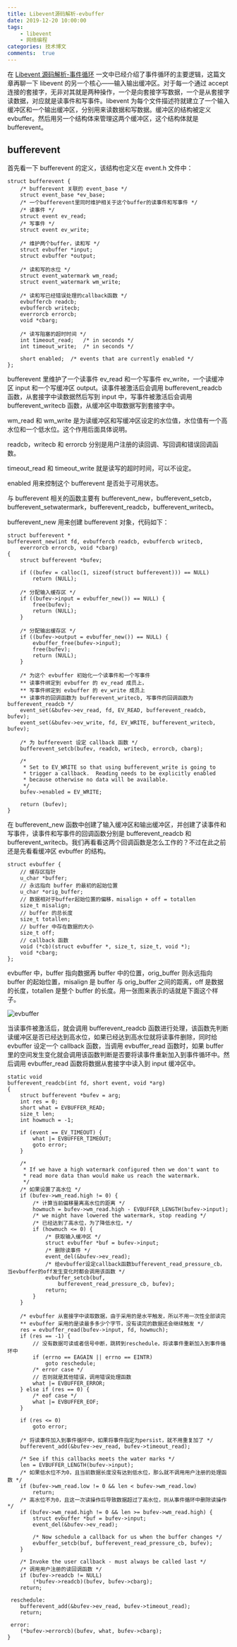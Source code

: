 ```yaml
---
title: Libevent源码解析-evbuffer
date: 2019-12-20 10:00:00
tags:
	- libevent
	- 网络编程
categories: 技术博文
comments:  true
---
```


在 [Libevent 源码解析-事件循环]() 一文中已经介绍了事件循环的主要逻辑，这篇文章再聊一下 libevent 的另一个核心——输入输出缓冲区。对于每一个通过 accept 连接的套接字，无非对其就是两种操作，一个是向套接字写数据，一个是从套接字读数据，对应就是读事件和写事件。libevent 为每个文件描述符就建立了一个输入缓冲区和一个输出缓冲区，分别用来读数据和写数据。缓冲区的结构被定义 evbuffer。然后用另一个结构体来管理这两个缓冲区，这个结构体就是 bufferevent。<!-- more -->

## bufferevent

首先看一下 bufferevent 的定义，该结构也定义在 event.h 文件中：

```
struct bufferevent {
    /* bufferevent 关联的 event_base */
	struct event_base *ev_base;
    /* 一个bufferevent里同时维护相关于这个buffer的读事件和写事件 */
    /* 读事件 */
	struct event ev_read;
    /* 写事件 */
	struct event ev_write;

    /* 维护两个buffer，读和写 */
	struct evbuffer *input;
	struct evbuffer *output;

    /* 读和写的水位 */
	struct event_watermark wm_read;
	struct event_watermark wm_write;

    /* 读和写已经错误处理的callback函数 */
	evbuffercb readcb;
	evbuffercb writecb;
	everrorcb errorcb;
	void *cbarg;

    /* 读写阻塞的超时时间 */
	int timeout_read;	/* in seconds */
	int timeout_write;	/* in seconds */

	short enabled;	/* events that are currently enabled */
};
```

bufferevent 里维护了一个读事件 ev_read 和一个写事件 ev_write，一个读缓冲区 input 和一个写缓冲区 output。读事件被激活后会调用 bufferevent_readcb 函数，从套接字中读数据然后写到 input 中，写事件被激活后会调用 bufferevent_writecb 函数，从缓冲区中取数据写到套接字中。

wm_read 和 wm_write 是为读缓冲区和写缓冲区设定的水位值，水位值有一个高水位和一个低水位。这个作用后面具体说明。

readcb，writecb 和 errorcb 分别是用户注册的读回调、写回调和错误回调函数。

timeout_read 和 timeout_write 就是读写的超时时间，可以不设定。

enabled 用来控制这个 bufferevent 是否处于可用状态。

与 bufferevent 相关的函数主要有 bufferevent_new，bufferevent_setcb，bufferevent_setwatermark，bufferevent_readcb，bufferevent_writecb。

bufferevent_new 用来创建 bufferevent 对象，代码如下：

```
struct bufferevent *
bufferevent_new(int fd, evbuffercb readcb, evbuffercb writecb,
    everrorcb errorcb, void *cbarg)
{
	struct bufferevent *bufev;

	if ((bufev = calloc(1, sizeof(struct bufferevent))) == NULL)
		return (NULL);

    /* 分配输入缓存区 */
	if ((bufev->input = evbuffer_new()) == NULL) {
		free(bufev);
		return (NULL);
	}

    /* 分配输出缓存区 */
	if ((bufev->output = evbuffer_new()) == NULL) {
		evbuffer_free(bufev->input);
		free(bufev);
		return (NULL);
	}

    /* 为这个 evbuffer 初始化一个读事件和一个写事件 
    ** 读事件绑定到 evbuffer 的 ev_read 成员上，
    ** 写事件绑定到 evbuffer 的 ev_write 成员上
    ** 读事件的回调函数为 bufferevent_writecb, 写事件的回调函数为 bufferevent_readcb */
	event_set(&bufev->ev_read, fd, EV_READ, bufferevent_readcb, bufev);
	event_set(&bufev->ev_write, fd, EV_WRITE, bufferevent_writecb, bufev);

    /* 为 bufferevent 设定 callback 函数 */
	bufferevent_setcb(bufev, readcb, writecb, errorcb, cbarg);

	/*
	 * Set to EV_WRITE so that using bufferevent_write is going to
	 * trigger a callback.  Reading needs to be explicitly enabled
	 * because otherwise no data will be available.
	 */
	bufev->enabled = EV_WRITE;

	return (bufev);
}
```

在 bufferevent_new 函数中创建了输入缓冲区和输出缓冲区，并创建了读事件和写事件，读事件和写事件的回调函数分别是 bufferevent_readcb 和 bufferevent_writecb。我们再看看这两个回调函数是怎么工作的？不过在此之前还是先看看缓冲区 evbuffer 的结构。

```
struct evbuffer {
    // 缓存区指针
	u_char *buffer;
    // 永远指向 buffer 的最初的起始位置
	u_char *orig_buffer;
    // 数据相对于buffer起始位置的偏移，misalign + off = totallen
	size_t misalign;
    // buffer 的总长度
	size_t totallen;
    // buffer 中存在数据的大小
	size_t off;
    // callback 函数
	void (*cb)(struct evbuffer *, size_t, size_t, void *);
	void *cbarg;
};
```

evbuffer 中，buffer 指向数据再 buffer 中的位置，orig_buffer 则永远指向 buffer 的起始位置，misalign 是 buffer 与 orig_buffer 之间的距离，off 是数据的长度，totallen 是整个 buffer 的长度。用一张图来表示的话就是下面这个样子。

![evbuffer](./image/evbuffer.png)

当读事件被激活后，就会调用 bufferevent_readcb 函数进行处理，该函数先判断读缓冲区是否已经达到高水位，如果已经达到高水位就将读事件删除，同时给 evbuffer 设定一个 callback 函数，当调用 evbuffer_read 函数时，如果 buffer 里的空间发生变化就会调用该函数判断是否要将读事件重新加入到事件循环中。然后调用 evbuffer_read 函数将数据从套接字中读入到 input 缓冲区中。

```
static void
bufferevent_readcb(int fd, short event, void *arg)
{
	struct bufferevent *bufev = arg;
	int res = 0;
	short what = EVBUFFER_READ;
	size_t len;
	int howmuch = -1;

	if (event == EV_TIMEOUT) {
		what |= EVBUFFER_TIMEOUT;
		goto error;
	}

	/*
	 * If we have a high watermark configured then we don't want to
	 * read more data than would make us reach the watermark.
	 */
    /* 如果设置了高水位 */
	if (bufev->wm_read.high != 0) {
        /* 计算当前偏移量离高水位的距离 */
		howmuch = bufev->wm_read.high - EVBUFFER_LENGTH(bufev->input);
		/* we might have lowered the watermark, stop reading */
        /* 已经达到了高水位，为了降低水位，*/
		if (howmuch <= 0) {
            /* 获取输入缓冲区 */
			struct evbuffer *buf = bufev->input;
            /* 删除读事件 */
			event_del(&bufev->ev_read);
			/* 给evbuffer设定callback函数bufferevent_read_pressure_cb，当evbuffer的off发生变化时都会调用该函数 */
			evbuffer_setcb(buf,
			    bufferevent_read_pressure_cb, bufev);
			return;
		}
	}

	/* evbuffer 从套接字中读取数据，由于采用的是水平触发，所以不用一次性全部读完
	** evbuffer 采用的是读最多多少个字节，没有读完的数据还会继续触发 */
	res = evbuffer_read(bufev->input, fd, howmuch);
	if (res == -1) {
		// 没有数据可读或者信号中断，跳转到reschedule，将读事件重新加入到事件循环中
		if (errno == EAGAIN || errno == EINTR)
			goto reschedule;
		/* error case */
		// 否则就是其他错误，调用错误处理函数
		what |= EVBUFFER_ERROR;
	} else if (res == 0) {
		/* eof case */
		what |= EVBUFFER_EOF;
	}

	if (res <= 0)
		goto error;

	/* 将读事件加入到事件循环中，如果将事件指定为persist，就不用重复加了 */
	bufferevent_add(&bufev->ev_read, bufev->timeout_read);

	/* See if this callbacks meets the water marks */
	len = EVBUFFER_LENGTH(bufev->input);
	/* 如果低水位不为0，且当前数据长度没有达到低水位，那么就不调用用户注册的处理函数 */
	if (bufev->wm_read.low != 0 && len < bufev->wm_read.low)
		return;
	/* 高水位不为0，且这一次读操作后导致数据超过了高水位，则从事件循环中删除读操作 */
	if (bufev->wm_read.high != 0 && len >= bufev->wm_read.high) {
		struct evbuffer *buf = bufev->input;
		event_del(&bufev->ev_read);

		/* Now schedule a callback for us when the buffer changes */
		evbuffer_setcb(buf, bufferevent_read_pressure_cb, bufev);
	}

	/* Invoke the user callback - must always be called last */
	/* 调用用户注册的读回调函数 */
	if (bufev->readcb != NULL)
		(*bufev->readcb)(bufev, bufev->cbarg);
	return;

 reschedule:
	bufferevent_add(&bufev->ev_read, bufev->timeout_read);
	return;

 error:
	(*bufev->errorcb)(bufev, what, bufev->cbarg);
}
```